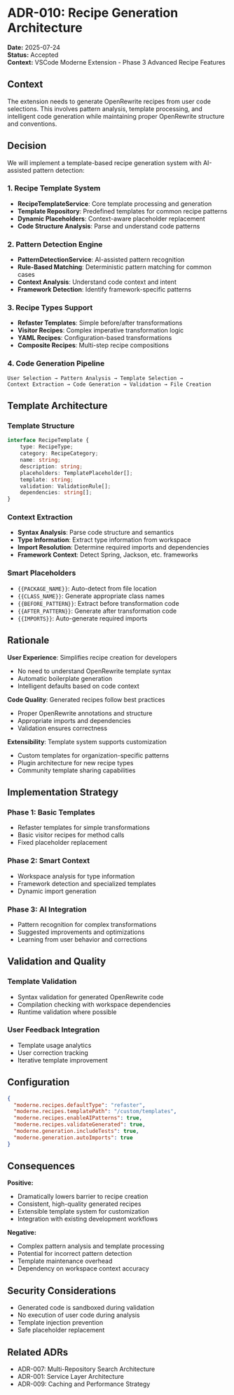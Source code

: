 # ADR-010: Recipe Generation Architecture

**Date:** 2025-07-24  
**Status:** Accepted  
**Context:** VSCode Moderne Extension - Phase 3 Advanced Recipe Features

## Context

The extension needs to generate OpenRewrite recipes from user code selections. This involves pattern analysis, template processing, and intelligent code generation while maintaining proper OpenRewrite structure and conventions.

## Decision

We will implement a template-based recipe generation system with AI-assisted pattern detection:

### 1. Recipe Template System
- **RecipeTemplateService**: Core template processing and generation
- **Template Repository**: Predefined templates for common recipe patterns
- **Dynamic Placeholders**: Context-aware placeholder replacement
- **Code Structure Analysis**: Parse and understand code patterns

### 2. Pattern Detection Engine
- **PatternDetectionService**: AI-assisted pattern recognition
- **Rule-Based Matching**: Deterministic pattern matching for common cases
- **Context Analysis**: Understand code context and intent
- **Framework Detection**: Identify framework-specific patterns

### 3. Recipe Types Support
- **Refaster Templates**: Simple before/after transformations
- **Visitor Recipes**: Complex imperative transformation logic
- **YAML Recipes**: Configuration-based transformations
- **Composite Recipes**: Multi-step recipe compositions

### 4. Code Generation Pipeline
```
User Selection → Pattern Analysis → Template Selection → 
Context Extraction → Code Generation → Validation → File Creation
```

## Template Architecture

### Template Structure
```typescript
interface RecipeTemplate {
    type: RecipeType;
    category: RecipeCategory;
    name: string;
    description: string;
    placeholders: TemplatePlaceholder[];
    template: string;
    validation: ValidationRule[];
    dependencies: string[];
}
```

### Context Extraction
- **Syntax Analysis**: Parse code structure and semantics
- **Type Information**: Extract type information from workspace
- **Import Resolution**: Determine required imports and dependencies
- **Framework Context**: Detect Spring, Jackson, etc. frameworks

### Smart Placeholders
- `{{PACKAGE_NAME}}`: Auto-detect from file location
- `{{CLASS_NAME}}`: Generate appropriate class names
- `{{BEFORE_PATTERN}}`: Extract before transformation code
- `{{AFTER_PATTERN}}`: Generate after transformation code
- `{{IMPORTS}}`: Auto-generate required imports

## Rationale

**User Experience**: Simplifies recipe creation for developers
- No need to understand OpenRewrite template syntax
- Automatic boilerplate generation
- Intelligent defaults based on code context

**Code Quality**: Generated recipes follow best practices
- Proper OpenRewrite annotations and structure
- Appropriate imports and dependencies
- Validation ensures correctness

**Extensibility**: Template system supports customization
- Custom templates for organization-specific patterns
- Plugin architecture for new recipe types
- Community template sharing capabilities

## Implementation Strategy

### Phase 1: Basic Templates
- Refaster templates for simple transformations
- Basic visitor recipes for method calls
- Fixed placeholder replacement

### Phase 2: Smart Context
- Workspace analysis for type information
- Framework detection and specialized templates
- Dynamic import generation

### Phase 3: AI Integration
- Pattern recognition for complex transformations
- Suggested improvements and optimizations
- Learning from user behavior and corrections

## Validation and Quality

### Template Validation
- Syntax validation for generated OpenRewrite code
- Compilation checking with workspace dependencies
- Runtime validation where possible

### User Feedback Integration
- Template usage analytics
- User correction tracking
- Iterative template improvement

## Configuration

```json
{
  "moderne.recipes.defaultType": "refaster",
  "moderne.recipes.templatePath": "/custom/templates",
  "moderne.recipes.enableAIPatterns": true,
  "moderne.recipes.validateGenerated": true,
  "moderne.generation.includeTests": true,
  "moderne.generation.autoImports": true
}
```

## Consequences

**Positive:**
- Dramatically lowers barrier to recipe creation
- Consistent, high-quality generated recipes
- Extensible template system for customization
- Integration with existing development workflows

**Negative:**
- Complex pattern analysis and template processing
- Potential for incorrect pattern detection
- Template maintenance overhead
- Dependency on workspace context accuracy

## Security Considerations

- Generated code is sandboxed during validation
- No execution of user code during analysis
- Template injection prevention
- Safe placeholder replacement

## Related ADRs

- ADR-007: Multi-Repository Search Architecture
- ADR-001: Service Layer Architecture
- ADR-009: Caching and Performance Strategy